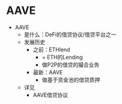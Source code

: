# AAVE

* AAVE
  * 是什么：DeFi的借贷协议/借贷平台之一
  * 发展历史
    * 之前：ETHlend
      * = ETH的Lending
      * 做P2P的借贷的撮合业务
    * 最新：AAVE
      * 做基于资金池的借贷质押
  * 详见
    * AAVE借贷协议
